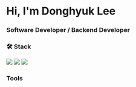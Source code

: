 # Hi, I'm Donghyuk Lee
### Software Developer / Backend Developer

### 🛠️ Stack
<img src="https://img.shields.io/badge/Java-007396?style=flat-square&logo=Java&logoColor=white"/>
<img src="https://img.shields.io/badge/Spring Boot-6DB33F?style=flat-square&logo=springboot&logoColor=white"/>
<img src="https://img.shields.io/badge/Apache Kafka-231F20?style=flat-square&logo=apachekafka&logoColor=white"/>

### Tools
